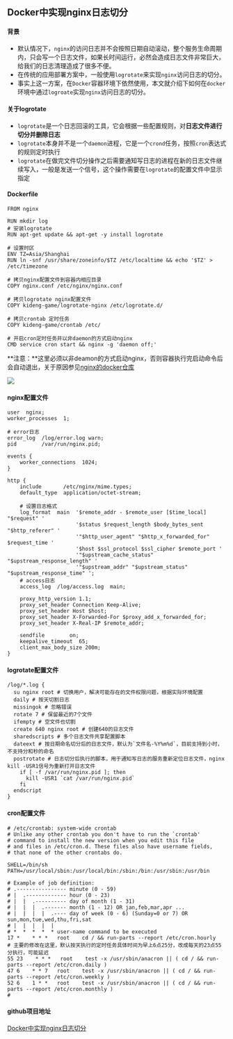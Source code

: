 ## Docker中实现nginx日志切分

#### 背景

- 默认情况下，`nginx`的访问日志并不会按照日期自动滚动，整个服务生命周期内，只会写一个日志文件，如果长时间运行，必然会造成日志文件非常巨大，给我们的日志清理造成了很多不便。
- 在传统的应用部署方案中，一般使用`logrotate`来实现`nginx`访问日志的切分。
- 事实上这一方案，在`Docker`容器环境下依然使用，本文就介绍下如何在`docker`环境中通过`logroate`实现`nginx`访问日志的切分。

#### 关于logrotate

- `logrotate`是一个日志回滚的工具，它会根据一些配置规则，对**日志文件进行切分并删除日志**
- `logrotate`本身并不是一个`daemon`进程，它是一个`crond`任务，按照`cron`表达式的规则定时执行
- `logrotate`在做完文件切分操作之后需要通知写日志的进程在新的日志文件继续写入，一般是发送一个信号，这个操作需要在`logrotate`的配置文件中显示指定

#### Dockerfile

```
FROM nginx

RUN mkdir log
# 安装logrotate
RUN apt-get update && apt-get -y install logrotate

# 设置时区
ENV TZ=Asia/Shanghai
RUN ln -snf /usr/share/zoneinfo/$TZ /etc/localtime && echo '$TZ' > /etc/timezone

# 拷贝nginx配置文件到容器内相应目录
COPY nginx.conf /etc/nginx/nginx.conf

# 拷贝logrotate nginx配置文件
COPY kideng-game/logrotate-nginx /etc/logrotate.d/

# 拷贝crontab 定时任务
COPY kideng-game/crontab /etc/

# 开启cron定时任务并以非daemon的方式启动nginx
CMD service cron start && nginx -g 'daemon off;'
```

**注意：**这里必须以非deamon的方式启动nginx，否则容器执行完启动命令后会自动退出，关于原因参见[nginx的docker仓库](https://hub.docker.com/_/nginx/)

![](https://tva1.sinaimg.cn/large/007S8ZIlly1gfbuowicf4j31v40acjv5.jpg)

#### nginx配置文件

```
user  nginx;
worker_processes  1;

# error日志
error_log  /log/error.log warn;
pid        /var/run/nginx.pid;

events {
    worker_connections  1024;
}

http {
    include       /etc/nginx/mime.types;
    default_type  application/octet-stream;

    # 设置日志格式
    log_format  main  '$remote_addr - $remote_user [$time_local] "$request" '
                      '$status $request_length $body_bytes_sent "$http_referer" '
                      '"$http_user_agent" "$http_x_forwarded_for" $request_time '
                      '$host $ssl_protocol $ssl_cipher $remote_port '
                      '"$upstream_cache_status" "$upstream_response_length" '
                      '"$upstream_addr" "$upstream_status" "$upstream_response_time" ';
    # access日志
    access_log  /log/access.log  main;

    proxy_http_version 1.1;
    proxy_set_header Connection Keep-Alive;
    proxy_set_header Host $host;
    proxy_set_header X-Forwarded-For $proxy_add_x_forwarded_for;
    proxy_set_header X-Real-IP $remote_addr;

    sendfile        on;
    keepalive_timeout  65;
    client_max_body_size 200m;
}
```

#### logrotate配置文件

```
/log/*.log {
  su nginx root # 切换用户，解决可能存在的文件权限问题，根据实际环境配置
  daily # 按天切割日志
  missingok # 忽略错误
  rotate 7 # 保留最近的7个文件
  ifempty # 空文件也切割
  create 640 nginx root # 创建640的日志文件
  sharedscripts # 多个日志文件共享配置脚本
  dateext # 按日期命名切分后的日志文件，默认为`文件名-%Y%m%d`，目前支持到小时，不支持分和秒的命名
  postrotate # 日志切分后执行的脚本，用于通知写日志的服务重新定位日志文件，nginx kill -USR1信号为重新打开日志文件
    if [ -f /var/run/nginx.pid ]; then
      kill -USR1 `cat /var/run/nginx.pid`
    fi
  endscript
}
```

#### cron配置文件

```
# /etc/crontab: system-wide crontab
# Unlike any other crontab you don't have to run the `crontab'
# command to install the new version when you edit this file
# and files in /etc/cron.d. These files also have username fields,
# that none of the other crontabs do.

SHELL=/bin/sh
PATH=/usr/local/sbin:/usr/local/bin:/sbin:/bin:/usr/sbin:/usr/bin

# Example of job definition:
# .---------------- minute (0 - 59)
# |  .------------- hour (0 - 23)
# |  |  .---------- day of month (1 - 31)
# |  |  |  .------- month (1 - 12) OR jan,feb,mar,apr ...
# |  |  |  |  .---- day of week (0 - 6) (Sunday=0 or 7) OR sun,mon,tue,wed,thu,fri,sat
# |  |  |  |  |
# *  *  *  *  * user-name command to be executed
17 *    * * *   root    cd / && run-parts --report /etc/cron.hourly
# 主要的修改在这里，默认按天执行的定时任务具体时间为早上6点25分，改成每天的23点55分执行，可能延迟
55 23    * * *   root    test -x /usr/sbin/anacron || ( cd / && run-parts --report /etc/cron.daily )
47 6    * * 7   root    test -x /usr/sbin/anacron || ( cd / && run-parts --report /etc/cron.weekly )
52 6    1 * *   root    test -x /usr/sbin/anacron || ( cd / && run-parts --report /etc/cron.monthly )
#
```

#### github项目地址

[Docker中实现nginx日志切分](https://github.com/66951735/docker-nginx-logrotate)